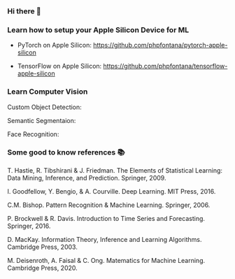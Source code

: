 ### Hi there 👋


### Learn how to setup your Apple Silicon Device for ML 

- PyTorch on Apple Silicon: https://github.com/phpfontana/pytorch-apple-silicon 

- TensorFlow on Apple Silicon: https://github.com/phpfontana/tensorflow-apple-silicon 

### Learn Computer Vision
Custom Object Detection:

Semantic Segmentaion:

Face Recognition:

### Some good to know references 📚
T. Hastie, R. Tibshirani & J. Friedman. The Elements of Statistical Learning: Data Mining, Inference, and Prediction. Springer, 2009.

I. Goodfellow, Y. Bengio, & A. Courville. Deep Learning. MIT Press, 2016.

C.M. Bishop. Pattern Recognition & Machine Learning. Springer, 2006. 

P. Brockwell & R. Davis. Introduction to Time Series and Forecasting. Springer, 2016.

D. MacKay. Information Theory, Inference and Learning Algorithms. Cambridge Press, 2003.

M. Deisenroth, A. Faisal & C. Ong. Matematics for Machine Learning. Cambridge Press, 2020.
